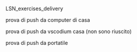 LSN_exercises_delivery

prova di push da computer di casa

prova di push da vscodium casa (non sono riuscito)

prova di push da portatile